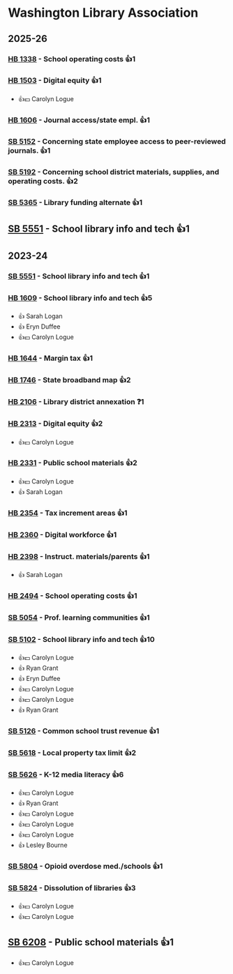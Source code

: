 # Washington Library Association
## 2025-26

### [HB 1338](/bill/2025-26/hb/1338/) - School operating costs 👍1  

### [HB 1503](/bill/2025-26/hb/1503/) - Digital equity 👍1  
* 👍💵 Carolyn Logue

### [HB 1606](/bill/2025-26/hb/1606/) - Journal access/state empl. 👍1  

### [SB 5152](/bill/2025-26/sb/5152/) - Concerning state employee access to peer-reviewed journals. 👍1  

### [SB 5192](/bill/2025-26/sb/5192/) - Concerning school district materials, supplies, and operating costs. 👍2  

### [SB 5365](/bill/2025-26/sb/5365/) - Library funding alternate 👍1  

## [SB 5551](/bill/2025-26/sb/5551/) - School library info and tech 👍1  

## 2023-24

### [SB 5551](/bill/2023-24/sb/5551/) - School library info and tech 👍1  

### [HB 1609](/bill/2023-24/hb/1609/) - School library info and tech 👍5  
* 👍 Sarah Logan
* 👍 Eryn Duffee
* 👍💵 Carolyn Logue

### [HB 1644](/bill/2023-24/hb/1644/) - Margin tax 👍1  

### [HB 1746](/bill/2023-24/hb/1746/) - State broadband map 👍2  

### [HB 2106](/bill/2023-24/hb/2106/) - Library district annexation   ❓1

### [HB 2313](/bill/2023-24/hb/2313/) - Digital equity 👍2  
* 👍💵 Carolyn Logue

### [HB 2331](/bill/2023-24/hb/2331/) - Public school materials 👍2  
* 👍💵 Carolyn Logue
* 👍 Sarah Logan

### [HB 2354](/bill/2023-24/hb/2354/) - Tax increment areas 👍1  

### [HB 2360](/bill/2023-24/hb/2360/) - Digital workforce 👍1  

### [HB 2398](/bill/2023-24/hb/2398/) - Instruct. materials/parents 👍1  
* 👍 Sarah Logan

### [HB 2494](/bill/2023-24/hb/2494/) - School operating costs 👍1  

### [SB 5054](/bill/2023-24/sb/5054/) - Prof. learning communities 👍1  

### [SB 5102](/bill/2023-24/sb/5102/) - School library info and tech 👍10  
* 👍💵 Carolyn Logue
* 👍 Ryan Grant
* 👍 Eryn Duffee
* 👍💵 Carolyn Logue
* 👍💵 Carolyn Logue
* 👍 Ryan Grant

### [SB 5126](/bill/2023-24/sb/5126/) - Common school trust revenue 👍1  

### [SB 5618](/bill/2023-24/sb/5618/) - Local property tax limit 👍2  

### [SB 5626](/bill/2023-24/sb/5626/) - K-12 media literacy 👍6  
* 👍💵 Carolyn Logue
* 👍 Ryan Grant
* 👍💵 Carolyn Logue
* 👍💵 Carolyn Logue
* 👍💵 Carolyn Logue
* 👍 Lesley Bourne

### [SB 5804](/bill/2023-24/sb/5804/) - Opioid overdose med./schools 👍1  

### [SB 5824](/bill/2023-24/sb/5824/) - Dissolution of libraries 👍3  
* 👍💵 Carolyn Logue
* 👍💵 Carolyn Logue

## [SB 6208](/bill/2023-24/sb/6208/) - Public school materials 👍1  
* 👍💵 Carolyn Logue
